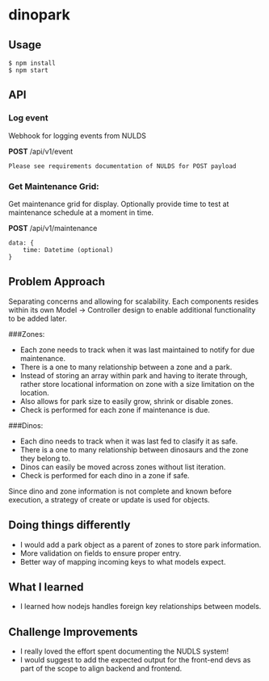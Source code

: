 # dinopark

## Usage
```
$ npm install
$ npm start
```

## API

### Log event
Webhook for logging events from NULDS

**POST** /api/v1/event
```
Please see requirements documentation of NULDS for POST payload
```

### Get Maintenance Grid:
Get maintenance grid for display. Optionally provide time to test at maintenance schedule at a moment in time.

**POST** /api/v1/maintenance
```
data: {
    time: Datetime (optional)
} 
```

## Problem Approach
Separating concerns and allowing for scalability. Each components resides within its own Model -> Controller design to enable additional functionality to be added later.

###Zones:
* Each zone needs to track when it was last maintained to notify for due maintenance.
* There is a one to many relationship between a zone and a park.
* Instead of storing an array within park and having to iterate through, rather store locational information on zone with a size limitation on the location.
* Also allows for park size to easily grow, shrink or disable zones.
* Check is performed for each zone if maintenance is due.

###Dinos:
* Each dino needs to track when it was last fed to clasify it as safe.
* There is a one to many relationship between dinosaurs and the zone they belong to.
* Dinos can easily be moved across zones without list iteration.
* Check is performed for each dino in a zone if safe.

Since dino and zone information is not complete and known before execution, a strategy of create or update is used for objects.

## Doing things differently
* I would add a park object as a parent of zones to store park information.
* More validation on fields to ensure proper entry.
* Better way of mapping incoming keys to what models expect.

## What I learned
* I learned how nodejs handles foreign key relationships between models.

## Challenge Improvements
* I really loved the effort spent documenting the NUDLS system!
* I would suggest to add the expected output for the front-end devs as part of the scope to align backend and frontend. 